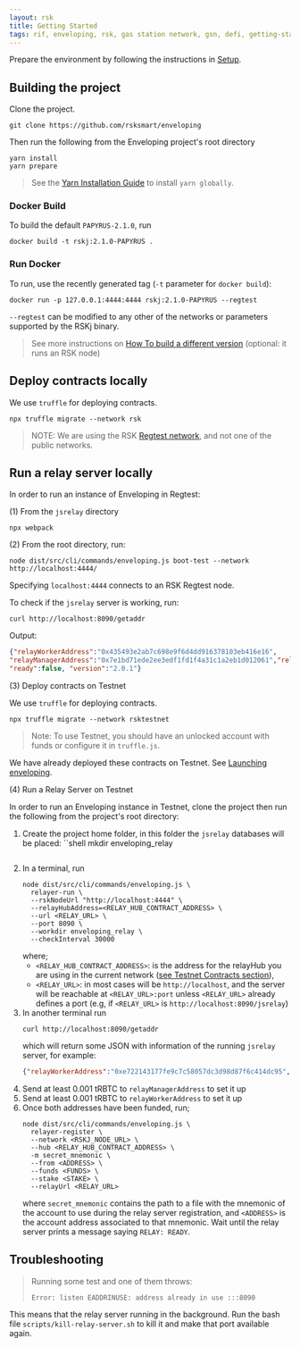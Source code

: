 ```yaml
---
layout: rsk
title: Getting Started
tags: rif, enveloping, rsk, gas station network, gsn, defi, getting-started
---
```


Prepare the environment by following the instructions in [Setup](/rif/enveloping/dev-setup/).

## Building the project

Clone the project.

```git
git clone https://github.com/rsksmart/enveloping
```

Then run the following from the Enveloping project's root directory

```shell
yarn install
yarn prepare
```

> See the [Yarn Installation Guide](https://yarnpkg.com/getting-started/install) to install `yarn globally`.

### Docker Build

To build the default `PAPYRUS-2.1.0`, run

```docker
docker build -t rskj:2.1.0-PAPYRUS .
```

### Run Docker

To run, use the recently generated tag (`-t` parameter for `docker build`):

```docker
docker run -p 127.0.0.1:4444:4444 rskj:2.1.0-PAPYRUS --regtest
```

`--regtest` can be modified to any other of the networks or parameters supported by the RSKj binary.

> See more instructions on [How To build a different version](https://github.com/rsksmart/enveloping/blob/master/rsknode/README.md) (optional: it runs an RSK node)

## Deploy contracts locally

We use `truffle` for deploying contracts.

```shell
npx truffle migrate --network rsk
```

> NOTE: We are using the RSK [Regtest network](https://developers.rsk.co/rsk/node/configure/switch-network/#regtest), and not one of the public networks.

## Run a relay server locally

In order to run an instance of Enveloping in Regtest:

(1) From the `jsrelay` directory

```shell
npx webpack
```

(2) From the root directory, run:

```shell
node dist/src/cli/commands/enveloping.js boot-test --network http://localhost:4444/
```

Specifying `localhost:4444` connects to an RSK Regtest node.

To check if the `jsrelay` server is working, run:

```shell
curl http://localhost:8090/getaddr
```

Output:

```json
{"relayWorkerAddress":"0x435493e2ab7c698e9f6d4dd916378103eb416e16",   
"relayManagerAddress":"0x7e1bd71ede2ee3edf1fd1f4a31c1a2eb1d012061","relayHubAddress":"0x463F29B11503e198f6EbeC9903b4e5AaEddf6D29","minGasPrice":"1", "chainId":"33", "networkId":"33",
"ready":false, "version":"2.0.1"}
```

(3) Deploy contracts on Testnet

We use `truffle` for deploying contracts.

```shell
npx truffle migrate --network rsktestnet
```

> Note: To use Testnet, you should have an unlocked account with funds or configure it in `truffle.js`.

We have already deployed these contracts on Testnet. See [Launching enveloping](https://github.com/rsksmart/enveloping/blob/master/docs/launching_enveloping.md#testnet-contracts).

(4) Run a Relay Server on Testnet

In order to run an Enveloping instance in Testnet,
clone the project then run the following
from the project's root directory:

1.  Create the project home folder,
    in this folder the `jsrelay` databases will be placed:
    ``shell
    mkdir enveloping_relay
    ```
2.  In a terminal, run
    ```shell
    node dist/src/cli/commands/enveloping.js \
      relayer-run \
      --rskNodeUrl "http://localhost:4444" \
      --relayHubAddress=<RELAY_HUB_CONTRACT_ADDRESS> \
      --url <RELAY_URL> \
      --port 8090 \
      --workdir enveloping_relay \
      --checkInterval 30000
    ```
    where;
    - `<RELAY_HUB_CONTRACT_ADDRESS>`:
      is the address for the relayHub you are using in the current network
      ([see Testnet Contracts section](https://github.com/rsksmart/enveloping/blob/master/docs/launching_enveloping.md#c02.1)),
    - `<RELAY_URL>`:
      in most cases will be `http://localhost`,
      and the server will be reachable at
      `<RELAY_URL>:port` unless
      `<RELAY_URL>` already defines a port
      (e.g, if `<RELAY_URL>` is `http://localhost:8090/jsrelay`)
3.  In another terminal run
    ```shell
    curl http://localhost:8090/getaddr
    ```
    which will return some JSON with information
    of the running `jsrelay` server, for example:
    ```json
    {"relayWorkerAddress":"0xe722143177fe9c7c58057dc3d98d87f6c414dc95","relayManagerAddress":"0xe0820002dfaa69cbf8add6a738171e8eb0a5ee54", "relayHubAddress":"0x38bebd507aBC3D76B10d61f5C95668e1240D087F", "minGasPrice":"6000000000", "chainId":"31", "networkId":"31","ready":false,"version":"2.0.1"}
    ```
4. Send at least 0.001 tRBTC to `relayManagerAddress` to set it up
5. Send at least 0.001 tRBTC to `relayWorkerAddress` to set it up
6.  Once both addresses have been funded, run;
    ```shell
    node dist/src/cli/commands/enveloping.js \
      relayer-register \
      --network <RSKJ_NODE_URL> \
      --hub <RELAY_HUB_CONTRACT_ADDRESS> \
      -m secret_mnemonic \
      --from <ADDRESS> \
      --funds <FUNDS> \
      --stake <STAKE> \
      --relayUrl <RELAY_URL>
    ```
    where `secret_mnemonic` contains the path to
    a file with the mnemonic of the account
    to use during the relay server registration,
    and `<ADDRESS>` is the account address associated to that mnemonic.
    Wait until the relay server prints a message saying `RELAY: READY`.

## Troubleshooting

> Running some test and one of them throws:
>
> ```
> Error: listen EADDRINUSE: address already in use :::8090
> ```

This means that the relay server running in the background.
Run the bash file `scripts/kill-relay-server.sh`
to kill it and make that port available again.
